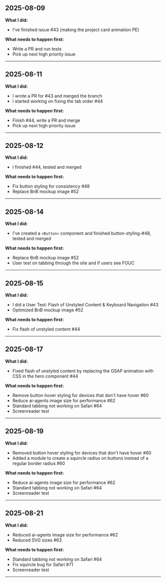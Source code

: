 ## 2025-08-09

**What I did:**
- I've finished issue #43 (making the project card animation PE)

**What needs to happen first:**
- Write a PR and run tests
- Pick up next high priority issue
---

## 2025-08-11

**What I did:**
- I wrote a PR for #43 and merged the branch
- I started working on fixing the tab order #44

**What needs to happen first:**
- Finish #44, write a PR and merge
- Pick up next high priority issue
---

## 2025-08-12

**What I did:**
- I finished #44, tested and merged

**What needs to happen first:**
- Fix button styling for consistency #48
- Replace BnB mockup image #52
---

## 2025-08-14

**What I did:**
- I've created a ```<Button>``` component and finished button-styling-#48, tested and merged

**What needs to happen first:**
- Replace BnB mockup image #52
- User test on tabbing through the site and if users see FOUC
---

## 2025-08-15

**What I did:**
- I did a User Test: Flash of Unstyled Content & Keyboard Navigation #43
- Optimized BnB mockup image #52

**What needs to happen first:**
- Fix flash of unstyled content #44
---

## 2025-08-17

**What I did:**
- Fixed flash of unstyled content by replacing the GSAP animation with CSS in the hero component #44

**What needs to happen first:**
- Remove button hover styling for devices that don't have hover #60
- Reduce ai-agents image size for performance #62
- Standard tabbing not working on Safari #64
- Screenreader test

---

## 2025-08-19

**What I did:**
- Removed button hover styling for devices that don't have hover #60
- Added a module to create a squircle radius on buttons instead of a regular border radius #60

**What needs to happen first:**
- Reduce ai-agents image size for performance #62
- Standard tabbing not working on Safari #64
- Screenreader test

---

## 2025-08-21

**What I did:**
- Reduced ai-agents image size for performance #62
- Reduced SVG sizes #63

**What needs to happen first:**
- Standard tabbing not working on Safari #64
- Fix squircle bug for Safari #71
- Screenreader test

---